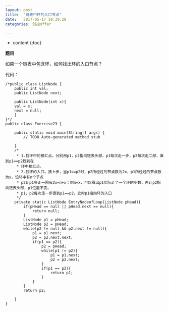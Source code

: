 ```yaml
---
layout: post
title:  "链表中环的入口节点"
date:   2017-05-17 19:39:28
categories: 剑指offer

---
```


* content
{:toc}

**题目**

如果一个链表中包含环，如何找出环的入口节点？

代码：

	/*public class ListNode {
		public int val;
		public ListNode next;

		public ListNode(int x){
		val = x;
		next = null;
		}
	}*/
	public class Exercise23 {

		public static void main(String[] args) {
			// TODO Auto-generated method stub

		}
		/*
		 * 1.找环中的相汇点。分别用p1，p2指向链表头部，p1每次走一步，p2每次走二部，直到p1==p2找到在
		 * 环中相汇点。
		 * 2.找环的入口。接上步，当p1==p2时，p2所经过的节点数为2x，p1所经过的节点数为x，设环中有n个节点
		 * p2比p1多走一圈有2x=n+x；则n=x，可以看出p1实际走了一个环的步数，再让p2指向链表头部，p1位置不变。
		 * p1，p2每次走一步直到p1==p2，此时p1指向环的入口
		 */
		private static ListNode EntryNodeofLoop(ListNode pHead){
			if(pHead == null || pHead.next == null){
				return null;
			}
			ListNode p1 = pHead;
			ListNode p2 = pHead;
			while(p2 != null && p2.next != null){
				p1 = p1.next;
				p2 = p2.next.next;
				if(p1 == p2){
					p2 = pHead;
					while(p1 != p2){
						p1 = p1.next;
						p2 = p2.next;
					}
					if(p1 == p2){
						return p1;
					}
				}			
			}
			return p2;
			
		}
	}

